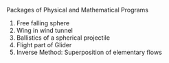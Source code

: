 Packages of Physical and Mathematical Programs
1. Free falling sphere
2. Wing in wind tunnel
3. Ballistics of a spherical projectile
4. Flight part of Glider
5. Inverse Method: Superposition of elementary flows